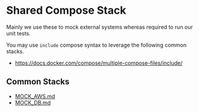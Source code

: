 # Shared Compose Stack

Mainly we use these to mock external systems whereas required to run our unit tests.

You may use `include` compose syntax to leverage the following common stacks.
- https://docs.docker.com/compose/multiple-compose-files/include/

## Common Stacks

- [MOCK_AWS.md](MOCK_AWS.md)
- [MOCK_DB.md](MOCK_DB.md)
